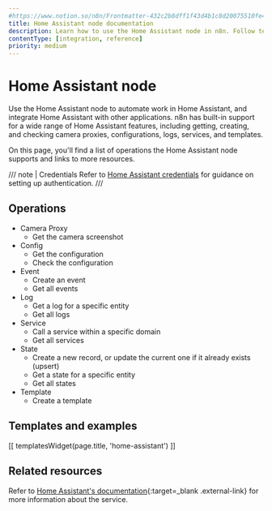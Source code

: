 ```yaml
---
#https://www.notion.so/n8n/Frontmatter-432c2b8dff1f43d4b1c8d20075510fe4
title: Home Assistant node documentation
description: Learn how to use the Home Assistant node in n8n. Follow technical documentation to integrate Home Assistant node into your workflows.
contentType: [integration, reference]
priority: medium
---
```


# Home Assistant node

Use the Home Assistant node to automate work in Home Assistant, and integrate Home Assistant with other applications. n8n has built-in support for a wide range of Home Assistant features, including getting, creating, and checking camera proxies, configurations, logs, services, and templates. 

On this page, you'll find a list of operations the Home Assistant node supports and links to more resources.

/// note | Credentials
Refer to [Home Assistant credentials](/integrations/builtin/credentials/homeassistant.md) for guidance on setting up authentication. 
///

## Operations

* Camera Proxy
    * Get the camera screenshot
* Config
    * Get the configuration
    * Check the configuration
* Event
    * Create an event
    * Get all events
* Log
    * Get a log for a specific entity
    * Get all logs
* Service
    * Call a service within a specific domain
    * Get all services
* State
    * Create a new record, or update the current one if it already exists (upsert)
    * Get a state for a specific entity
    * Get all states
* Template
    * Create a template

## Templates and examples

<!-- see https://www.notion.so/n8n/Pull-in-templates-for-the-integrations-pages-37c716837b804d30a33b47475f6e3780 -->
[[ templatesWidget(page.title, 'home-assistant') ]]

## Related resources

Refer to [Home Assistant's documentation](https://developers.home-assistant.io/docs/api/rest/){:target=_blank .external-link} for more information about the service.
